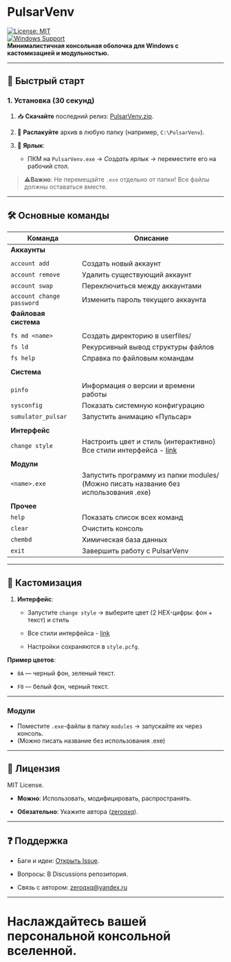 # **PulsarVenv**

[![License: MIT](https://img.shields.io/badge/License-MIT-blue.svg)](https://license/)  
[![Windows Support](https://img.shields.io/badge/Windows-7+-green?logo=windows)](https://github.com/zeroqxq/PulsarVenv/releases)  
**Минималистичная консольная оболочка для Windows с кастомизацией и модульностью.**

---

## 🚀 **Быстрый старт**

### 1. Установка (30 секунд)

1. 📥 **Скачайте** последний релиз: [PulsarVenv.zip](https://github.com/zeroqxq/PulsarVenv/releases).
    
2. 📂 **Распакуйте** архив в любую папку (например, `C:\PulsarVenv`).
    
3. 🔗 **Ярлык**:
    
    - ПКМ на `PulsarVenv.exe` → _Создать ярлык_ → переместите его на рабочий стол.
        

> ⚠️**Важно**: Не перемещайте `.exe` отдельно от папки! Все файлы должны оставаться вместе.

---

## 🛠 **Основные команды**

| Команда                   | Описание                                                                              |
| ------------------------- | ------------------------------------------------------------------------------------- |
| **Аккаунты**              |                                                                                       |
|                           |                                                                                       |
| `account add`             | Создать новый аккаунт                                                                 |
| `account remove`          | Удалить существующий аккаунт                                                          |
| `account swap`            | Переключиться между аккаунтами                                                        |
| `account change password` | Изменить пароль текущего аккаунта                                                     |
| **Файловая система**      |                                                                                       |
|                           |                                                                                       |
| `fs md <name>`            | Создать директорию в userfiles/                                                       |
| `fs ld`                   | Рекурсивный вывод структуры файлов                                                    |
| `fs help`                 | Справка по файловым командам                                                          |
|                           |                                                                                       |
| **Система**               |                                                                                       |
|                           |                                                                                       |
| `pinfo`                   | Информация о версии и времени работы                                                  |
| `sysconfig`               | Показать системную конфигурацию                                                       |
| `sumulator_pulsar`        | Запустить анимацию «Пульсар»                                                          |
|                           |                                                                                       |
| **Интерфейс**             |                                                                                       |
| `change style`            | Настроить цвет и стиль (интерактивно) Все стили интерфейса - [link](STYLERU.md)       |
|                           |                                                                                       |
| **Модули**                |                                                                                       |
| `<name>.exe`              | Запустить программу из папки modules/  (Можно писать название без использования .ехе) |
|                           |                                                                                       |
| **Прочее**                |                                                                                       |
| `help`                    | Показать список всех команд                                                           |
| `clear`                   | Очистить консоль                                                                      |
| `chembd`                  | Химическая база данных                                                                |
| `exit`                    | Завершить работу с PulsarVenv                                                         |
                                         
---

## 🎨 **Кастомизация**

1. **Интерфейс**:
    
    - Запустите `change style` → выберите цвет (2 HEX-цифры: фон + текст) и стиль 
    - Все стили интерфейса - [link](STYLERU.md)
        
    - Настройки сохраняются в `style.pcfg`.
        

**Пример цветов**:

- `0A` — черный фон, зеленый текст.
    
- `F0` — белый фон, черный текст.
    

---


### Модули

- Поместите `.exe`-файлы в папку `modules` → запускайте их через консоль.
- (Можно писать название без использования .ехе)
    



---

## 📜 **Лицензия**

MIT License.

- **Можно**: Использовать, модифицировать, распространять.
    
- **Обязательно**: Укажите автора ([zeroqxq](https://github.com/zeroqxq)).
    
    

---

## ❓ **Поддержка**

- Баги и идеи: [Открыть Issue](https://github.com/zeroqxq/PulsarVenv/issues).
    
- Вопросы: В Discussions репозитория.
- Связь с автором: zeroqxq@yandex.ru 

---
# Наслаждайтесь вашей персональной консольной вселенной.  

